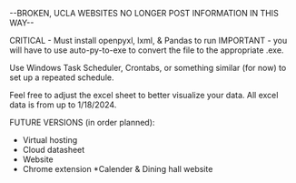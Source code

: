 --BROKEN, UCLA WEBSITES NO LONGER POST INFORMATION IN THIS WAY--

CRITICAL - Must install openpyxl, lxml, & Pandas to run
IMPORTANT - you will have to use auto-py-to-exe to convert the file to the appropriate .exe.

Use Windows Task Scheduler, Crontabs, or something similar (for now) to set up a repeated schedule.

Feel free to adjust the excel sheet to better visualize your data.
All excel data is from up to 1/18/2024.

FUTURE VERSIONS (in order planned):
 - Virtual hosting
 - Cloud datasheet
 - Website
 - Chrome extension
    *Calender & Dining hall website
